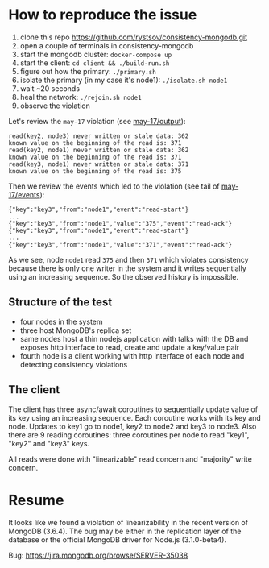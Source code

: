 # How to reproduce the issue

1. clone this repo https://github.com/rystsov/consistency-mongodb.git
2. open a couple of terminals in consistency-mongodb
3. start the mongodb cluster: `docker-compose up`
4. start the client: `cd client && ./build-run.sh`
5. figure out how the primary: `./primary.sh`
6. isolate the primary (in my case it's node1): `./isolate.sh node1`
7. wait ~20 seconds
8. heal the network: `./rejoin.sh node1`
9. observe the violation

Let's review the `may-17` violation (see [may-17/output](https://github.com/rystsov/consistency-mongodb/blob/master/experiments/may-17/output)):

```
read(key2, node3) never written or stale data: 362
known value on the beginning of the read is: 371
read(key2, node1) never written or stale data: 362
known value on the beginning of the read is: 371
read(key3, node1) never written or stale data: 371
known value on the beginning of the read is: 375
```

Then we review the events which led to the violation (see tail of [may-17/events](https://github.com/rystsov/consistency-mongodb/blob/master/experiments/may-17/events)):

```
{"key":"key3","from":"node1","event":"read-start"}
...
{"key":"key3","from":"node1","value":"375","event":"read-ack"}
{"key":"key3","from":"node1","event":"read-start"}
...
{"key":"key3","from":"node1","value":"371","event":"read-ack"}
```

As we see, node `node1` read `375` and then `371` which violates consistency because there is only one writer in the system and it writes sequentially using an increasing sequence. So the observed history is impossible.

## Structure of the test

- four nodes in the system
- three host MongoDB's replica set
- same nodes host a thin nodejs application with talks with the DB and exposes http interface to read, create and update a key/value pair
- fourth node is a client working with http interface of each node and detecting consistency violations

## The client

The client has three async/await coroutines to sequentially update value of its key using an increasing sequence. Each coroutine works with its key and node. Updates to key1 go to node1, key2 to node2 and key3 to node3. Also there are 9 reading coroutines: three coroutines per node to read "key1", "key2" and "key3" keys.

All reads were done with "linearizable" read concern and "majority" write concern.

# Resume

It looks like we found a violation of linearizability in the recent version of MongoDB (3.6.4). The bug may be either in the replication layer of the database or the official MongoDB driver for Node.js (3.1.0-beta4).

Bug: https://jira.mongodb.org/browse/SERVER-35038